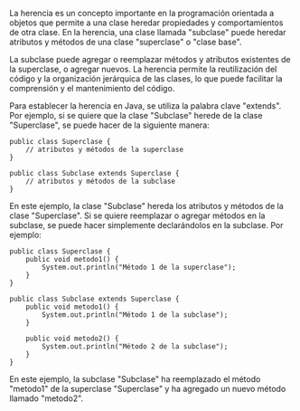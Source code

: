 La herencia es un concepto importante en la programación orientada a objetos que permite a una clase heredar propiedades y comportamientos de otra clase. En la herencia, una clase llamada "subclase" puede heredar atributos y métodos de una clase "superclase" o "clase base".

La subclase puede agregar o reemplazar métodos y atributos existentes de la superclase, o agregar nuevos. La herencia permite la reutilización del código y la organización jerárquica de las clases, lo que puede facilitar la comprensión y el mantenimiento del código.

Para establecer la herencia en Java, se utiliza la palabra clave "extends". Por ejemplo, si se quiere que la clase "Subclase" herede de la clase "Superclase", se puede hacer de la siguiente manera:

```
public class Superclase {
    // atributos y métodos de la superclase
}

public class Subclase extends Superclase {
    // atributos y métodos de la subclase
}
```

En este ejemplo, la clase "Subclase" hereda los atributos y métodos de la clase "Superclase". Si se quiere reemplazar o agregar métodos en la subclase, se puede hacer simplemente declarándolos en la subclase. Por ejemplo:

```
public class Superclase {
    public void metodo1() {
        System.out.println("Método 1 de la superclase");
    }
}

public class Subclase extends Superclase {
    public void metodo1() {
        System.out.println("Método 1 de la subclase");
    }
    
    public void metodo2() {
        System.out.println("Método 2 de la subclase");
    }
}
```

En este ejemplo, la subclase "Subclase" ha reemplazado el método "metodo1" de la superclase "Superclase" y ha agregado un nuevo método llamado "metodo2".